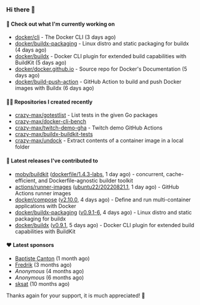 ### Hi there 👋

#### 👷 Check out what I'm currently working on

- [docker/cli](https://github.com/docker/cli) - The Docker CLI (3 days ago)
- [docker/buildx-packaging](https://github.com/docker/buildx-packaging) - Linux distro and static packaging for buildx (4 days ago)
- [docker/buildx](https://github.com/docker/buildx) - Docker CLI plugin for extended build capabilities with BuildKit (5 days ago)
- [docker/docker.github.io](https://github.com/docker/docker.github.io) - Source repo for Docker&#39;s Documentation (5 days ago)
- [docker/build-push-action](https://github.com/docker/build-push-action) - GitHub Action to build and push Docker images with Buildx (6 days ago)

#### 👨‍💻 Repositories I created recently

- [crazy-max/gotestlist](https://github.com/crazy-max/gotestlist) - List tests in the given Go packages
- [crazy-max/docker-cli-bench](https://github.com/crazy-max/docker-cli-bench)
- [crazy-max/twitch-demo-gha](https://github.com/crazy-max/twitch-demo-gha) - Twitch demo GitHub Actions
- [crazy-max/buildx-buildkit-tests](https://github.com/crazy-max/buildx-buildkit-tests)
- [crazy-max/undock](https://github.com/crazy-max/undock) - Extract contents of a container image in a local folder

#### 🚀 Latest releases I've contributed to

- [moby/buildkit](https://github.com/moby/buildkit) ([dockerfile/1.4.3-labs](https://github.com/moby/buildkit/releases/tag/dockerfile%2F1.4.3-labs), 1 day ago) - concurrent, cache-efficient, and Dockerfile-agnostic builder toolkit
- [actions/runner-images](https://github.com/actions/runner-images) ([ubuntu22/20220821.1](https://github.com/actions/runner-images/releases/tag/ubuntu22%2F20220821.1), 1 day ago) - GitHub Actions runner images
- [docker/compose](https://github.com/docker/compose) ([v2.10.0](https://github.com/docker/compose/releases/tag/v2.10.0), 4 days ago) - Define and run multi-container applications with Docker
- [docker/buildx-packaging](https://github.com/docker/buildx-packaging) ([v0.9.1-6](https://github.com/docker/buildx-packaging/releases/tag/v0.9.1-6), 4 days ago) - Linux distro and static packaging for buildx
- [docker/buildx](https://github.com/docker/buildx) ([v0.9.1](https://github.com/docker/buildx/releases/tag/v0.9.1), 5 days ago) - Docker CLI plugin for extended build capabilities with BuildKit

#### ❤️ Latest sponsors
- [Baptiste Canton](https://github.com/batmac) (1 month ago)
- [Fredrik](https://github.com/fredrikscode) (3 months ago)
- _Anonymous_ (4 months ago)
- _Anonymous_ (6 months ago)
- [sksat](https://github.com/sksat) (10 months ago)

Thanks again for your support, it is much appreciated! 🙏
